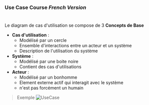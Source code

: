 ### Use Case Course *French Version*
#
Le diagram de cas d'utilisation se compose de 3 **Concepts de Base**
- **Cas d'utilisation** :
  - Modélisé par un cercle
  - Ensemble d'interactions entre un acteur et un système
  - Description de l'utilisation du système
- **Système** :
  - Modélisé par une boite noire
  - Contient des cas d'utilisations
- **Acteur** :
  - Modélisé par un bonhomme
  - Element externe actif qui interagit avec le système
  - n'est pas forcément un humain
> Exemple
![UseCase](https://user-images.githubusercontent.com/55796974/146654131-e967ceba-63b0-4f27-978e-af2bf3c57399.png)
